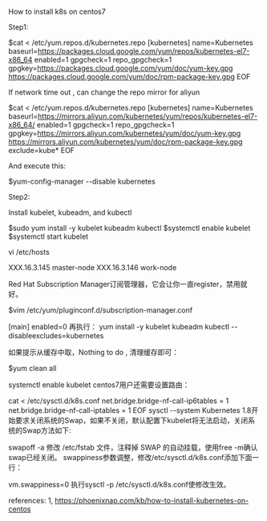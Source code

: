 
How to install k8s on centos7


Step1:

$cat <<EOF > /etc/yum.repos.d/kubernetes.repo
[kubernetes]
name=Kubernetes
baseurl=https://packages.cloud.google.com/yum/repos/kubernetes-el7-x86_64
enabled=1
gpgcheck=1
repo_gpgcheck=1
gpgkey=https://packages.cloud.google.com/yum/doc/yum-key.gpg https://packages.cloud.google.com/yum/doc/rpm-package-key.gpg
EOF

If network time out , can change the repo mirror for aliyun

$cat <<EOF > /etc/yum.repos.d/kubernetes.repo
[kubernetes]
name=Kubernetes
baseurl=https://mirrors.aliyun.com/kubernetes/yum/repos/kubernetes-el7-x86_64/
enabled=1
gpgcheck=1
repo_gpgcheck=1
gpgkey=https://mirrors.aliyun.com/kubernetes/yum/doc/yum-key.gpg https://mirrors.aliyun.com/kubernetes/yum/doc/rpm-package-key.gpg
exclude=kube*
EOF


And execute this: 

$yum-config-manager --disable kubernetes



Step2:


Install kubelet, kubeadm, and kubectl

$sudo yum install -y kubelet kubeadm kubectl
$systemctl enable kubelet
$systemctl start kubelet










vi /etc/hosts


XXX.16.3.145  master-node
XXX.16.3.146  work-node








Red Hat Subscription Manager订阅管理器，它会让你一直register，禁用就好。

$vim /etc/yum/pluginconf.d/subscription-manager.conf

[main]
enabled=0
再执行：
yum install -y kubelet kubeadm kubectl --disableexcludes=kubernetes

如果提示从缓存中取，Nothing to do , 清理缓存即可：

$yum clean all

systemctl enable kubelet
centos7用户还需要设置路由：

cat <<EOF >  /etc/sysctl.d/k8s.conf
net.bridge.bridge-nf-call-ip6tables = 1
net.bridge.bridge-nf-call-iptables = 1
EOF
sysctl --system
Kubernetes 1.8开始要求关闭系统的Swap，如果不关闭，默认配置下kubelet将无法启动，关闭系统的Swap方法如下:

swapoff -a
修改 /etc/fstab 文件，注释掉 SWAP 的自动挂载，使用free -m确认swap已经关闭。
swappiness参数调整，修改/etc/sysctl.d/k8s.conf添加下面一行：

vm.swappiness=0
执行sysctl -p /etc/sysctl.d/k8s.conf使修改生效。




references:
1, https://phoenixnap.com/kb/how-to-install-kubernetes-on-centos
